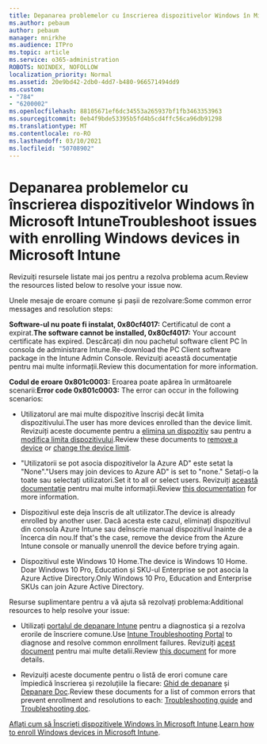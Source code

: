 ```yaml
---
title: Depanarea problemelor cu înscrierea dispozitivelor Windows în Microsoft Intune
ms.author: pebaum
author: pebaum
manager: mnirkhe
ms.audience: ITPro
ms.topic: article
ms.service: o365-administration
ROBOTS: NOINDEX, NOFOLLOW
localization_priority: Normal
ms.assetid: 20e9bd42-2db0-4dd7-b480-966571494dd9
ms.custom:
- "784"
- "6200002"
ms.openlocfilehash: 88105671ef6dc34553a265937bf1fb3463353963
ms.sourcegitcommit: 0eb4f9bde53395b5fd4b5cd4ffc56ca96db91298
ms.translationtype: MT
ms.contentlocale: ro-RO
ms.lasthandoff: 03/10/2021
ms.locfileid: "50708902"
---
```

# <a name="troubleshoot-issues-with-enrolling-windows-devices-in-microsoft-intune"></a><span data-ttu-id="700ce-102">Depanarea problemelor cu înscrierea dispozitivelor Windows în Microsoft Intune</span><span class="sxs-lookup"><span data-stu-id="700ce-102">Troubleshoot issues with enrolling Windows devices in Microsoft Intune</span></span>

<span data-ttu-id="700ce-103">Revizuiți resursele listate mai jos pentru a rezolva problema acum.</span><span class="sxs-lookup"><span data-stu-id="700ce-103">Review the resources listed below to resolve your issue now.</span></span>
  
<span data-ttu-id="700ce-104">Unele mesaje de eroare comune și pașii de rezolvare:</span><span class="sxs-lookup"><span data-stu-id="700ce-104">Some common error messages and resolution steps:</span></span>
  
 <span data-ttu-id="700ce-105">**Software-ul nu poate fi instalat, 0x80cf4017:** Certificatul de cont a expirat.</span><span class="sxs-lookup"><span data-stu-id="700ce-105">**The software cannot be installed, 0x80cf4017:** Your account certificate has expired.</span></span> <span data-ttu-id="700ce-106">Descărcați din nou pachetul software client PC în consola de administrare Intune.</span><span class="sxs-lookup"><span data-stu-id="700ce-106">Re-download the PC Client software package in the Intune Admin Console.</span></span> <span data-ttu-id="700ce-107">Revizuiți această documentație pentru mai multe informații.</span><span class="sxs-lookup"><span data-stu-id="700ce-107">Review this documentation for more information.</span></span>
  
 <span data-ttu-id="700ce-108">**Codul de eroare 0x801c0003:** Eroarea poate apărea în următoarele scenarii:</span><span class="sxs-lookup"><span data-stu-id="700ce-108">**Error code 0x801c0003:** The error can occur in the following scenarios:</span></span>
  
-  <span data-ttu-id="700ce-109">Utilizatorul are mai multe dispozitive înscriși decât limita dispozitivului.</span><span class="sxs-lookup"><span data-stu-id="700ce-109">The user has more devices enrolled than the device limit.</span></span> <span data-ttu-id="700ce-110">Revizuiți aceste documente pentru a [elimina un dispozitiv](https://docs.microsoft.com/intune/devices-wipe) sau pentru a [modifica limita dispozitivului](https://docs.microsoft.com/intune/enrollment-restrictions-set#set-device-limit-restrictions).</span><span class="sxs-lookup"><span data-stu-id="700ce-110">Review these documents to [remove a device](https://docs.microsoft.com/intune/devices-wipe) or [change the device limit](https://docs.microsoft.com/intune/enrollment-restrictions-set#set-device-limit-restrictions).</span></span>

-  <span data-ttu-id="700ce-111">"Utilizatorii se pot asocia dispozitivelor la Azure AD" este setat la "None".</span><span class="sxs-lookup"><span data-stu-id="700ce-111">"Users may join devices to Azure AD" is set to "none."</span></span> <span data-ttu-id="700ce-112">Setați-o la toate sau selectați utilizatori.</span><span class="sxs-lookup"><span data-stu-id="700ce-112">Set it to all or select users.</span></span> <span data-ttu-id="700ce-113">Revizuiți [această documentație](https://docs.microsoft.com/azure/active-directory/device-management-azure-portal#configure-device-settings) pentru mai multe informații.</span><span class="sxs-lookup"><span data-stu-id="700ce-113">Review [this documentation](https://docs.microsoft.com/azure/active-directory/device-management-azure-portal#configure-device-settings) for more information.</span></span>

-  <span data-ttu-id="700ce-114">Dispozitivul este deja înscris de alt utilizator.</span><span class="sxs-lookup"><span data-stu-id="700ce-114">The device is already enrolled by another user.</span></span> <span data-ttu-id="700ce-115">Dacă acesta este cazul, eliminați dispozitivul din consola Azure Intune sau deînscrie manual dispozitivul înainte de a încerca din nou.</span><span class="sxs-lookup"><span data-stu-id="700ce-115">If that's the case, remove the device from the Azure Intune console or manually unenroll the device before trying again.</span></span>

-  <span data-ttu-id="700ce-116">Dispozitivul este Windows 10 Home.</span><span class="sxs-lookup"><span data-stu-id="700ce-116">The device is Windows 10 Home.</span></span> <span data-ttu-id="700ce-117">Doar Windows 10 Pro, Education și SKU-ul Enterprise se pot asocia la Azure Active Directory.</span><span class="sxs-lookup"><span data-stu-id="700ce-117">Only Windows 10 Pro, Education and Enterprise SKUs can join Azure Active Directory.</span></span>

<span data-ttu-id="700ce-118">Resurse suplimentare pentru a vă ajuta să rezolvați problema:</span><span class="sxs-lookup"><span data-stu-id="700ce-118">Additional resources to help resolve your issue:</span></span>
  
-  <span data-ttu-id="700ce-119">Utilizați [portalul de depanare Intune](https://devicemanagement.microsoft.com/#blade/Microsoft_Intune_DeviceSettings/TroubleshootBlade) pentru a diagnostica și a rezolva erorile de înscriere comune.</span><span class="sxs-lookup"><span data-stu-id="700ce-119">Use [Intune Troubleshooting Portal](https://devicemanagement.microsoft.com/#blade/Microsoft_Intune_DeviceSettings/TroubleshootBlade) to diagnose and resolve common enrollment failures.</span></span> <span data-ttu-id="700ce-120">Revizuiți [acest document](https://docs.microsoft.com/intune/help-desk-operators) pentru mai multe detalii.</span><span class="sxs-lookup"><span data-stu-id="700ce-120">Review [this document](https://docs.microsoft.com/intune/help-desk-operators) for more details.</span></span>

-  <span data-ttu-id="700ce-121">Revizuiți aceste documente pentru o listă de erori comune care împiedică înscrierea și rezoluțiile la fiecare: [Ghid de depanare](https://support.microsoft.com/help/4089533/troubleshooting-windows-device-enrollment-problems-in-microsoft-intune) și [Depanare Doc](https://docs.microsoft.com/troubleshoot/mem/intune/troubleshoot-device-enrollment-in-intune).</span><span class="sxs-lookup"><span data-stu-id="700ce-121">Review these documents for a list of common errors that prevent enrollment and resolutions to each: [Troubleshooting guide](https://support.microsoft.com/help/4089533/troubleshooting-windows-device-enrollment-problems-in-microsoft-intune) and [Troubleshooting doc](https://docs.microsoft.com/troubleshoot/mem/intune/troubleshoot-device-enrollment-in-intune).</span></span>

<span data-ttu-id="700ce-122">[Aflați cum să Înscrieți dispozitivele Windows în Microsoft Intune](https://docs.microsoft.com/intune/windows-enroll).</span><span class="sxs-lookup"><span data-stu-id="700ce-122">[Learn how to enroll Windows devices in Microsoft Intune](https://docs.microsoft.com/intune/windows-enroll).</span></span>
